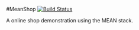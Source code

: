 #MeanShop [![Build Status](https://travis-ci.org/aeife/meanshop.png?branch=master)](https://travis-ci.org/aeife/meanshop)

A online shop demonstration using the MEAN stack.

